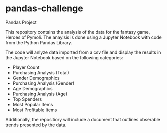 # pandas-challenge
Pandas Project

This repository contains the analysis of the data for the fantasy game, Heroes of Pymoli. The anaylsis is done using a Jupyter Notebook with code from the Python Pandas Library.

The code will anlyze data imported from a csv file and display the results in the Jupyter Notebook based on the following categories:
- Player Count
- Purchasing Analysis (Total)
- Gender Demographics
- Purchasing Analysis (Gender)
- Age Demographics
- Purchasing Analysis (Age)
- Top Spenders
- Most Popular Items
- Most Profitable Items

Additionally, the repositiory will include a document that outlines obserable trends presented by the data.
